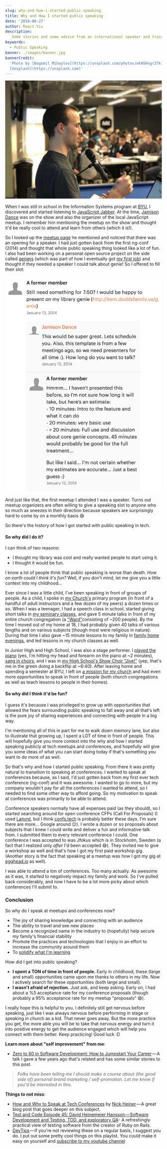 ```yaml
---
slug: why-and-how-i-started-public-speaking
title: Why and How I started public speaking
date: '2018-08-27'
author: React Vis
description:
  _Some stories and some advice from an international speaker and trainer_
keywords:
  - Public Speaking
banner: ./images/banner.jpg
bannerCredit:
  'Photo by [Bogomil Mihaylov](https://unsplash.com/photos/ekHSHvgr27k) on
  [Unsplash](https://unsplash.com)'
---
```


![React Vis in front of an audience at a meetup](./images/0.jpg)

When I was still in school in the Information Systems program at
[BYU](https://www.byu.edu), I discovered and started listening to
[JavaScript Jabber](https://devchat.tv/js-jabber). At the time,
[Jamison Dance](https://twitter.com/jergason) was on the show and also the
organizer of the local JavaScript meetup. I remember him mentioning the meetup
on the show and thought it'd be really cool to attend and learn from others
(which it is!).

So I looked up the
[meetup page](https://www.meetup.com/UtahJS-Orem-Meetup/events/156148202) he
mentioned and noticed that there was an opening for a speaker. I had just gotten
back from the first ng-conf (2014) and thought that whole public speaking thing
looked like a lot of fun. I also had been working on a personal open source
project on the side called [geniejs](https://github.com/uber/react-vis/genie)
(which was part of how I eventually got
[my first job](https://github.com/uber/react-vis/ama/issues/1)) and thought if
they needed a speaker I could talk about genie! So I offered to fill their slot:

![a comment thread showing a request to speak at a meetup](./images/1.png)

And just like that, the first meetup I attended I was a speaker. Turns out
meetup organizers are often willing to give a speaking slot to anyone who so
much as sneezes in their direction because speakers are surprisingly hard to
come by on a monthly basis 😅

So there's the history of how I got started with public speaking in tech.

#### **So why did I do it?**

I can think of two reasons:

- I thought my library was cool and really wanted people to start using it.
- I thought it would be fun.

I know a lot of people think that public speaking is worse than death. _How on
earth could I think it's fun?_ Well, if you don't mind, let me give you a little
context into my childhood...

Ever since I was a little child, I've been speaking in front of groups of
people. As a child, I spoke in [my Church's](https://www.mormon.org) primary
program (in front of a handful of adult instructors and a few dozen of my peers)
a dozen times or so. When I was a teenager, I had a speech class in school,
started giving short talks in
[my seminary classes](https://www.mormonnewsroom.org/topic/seminary), and gave 5
minute talks in front of my entire church congregation (a
["Ward"](https://www.mormonnewsroom.org/article/ward)consisting of ~200 people).
By the time I moved out of my home at 18, I had probably given 40 talks of
various lengths and on various subjects (though most were religious in nature).
During that time I also gave ~15 minute lessons to my family in
[family home evenings](https://www.lds.org/topics/family-home-evening/purpose),
and led lessons in my church classes as well.

In Junior High and High School, I was also a stage performer. I
[played the piano](https://youtu.be/agdbnzQlMFE) (yes, I'm hitting my head and
forearm on the piano at ~2 minutes),
[sang in choirs](https://youtu.be/F5_QmWwIF3c), and I was in
[my High School's Show Choir "Jive!"](https://youtu.be/5_sRK8UUc3k) (yep, that's
me in the green doing a backflip at ~6:40). After leaving home and spending a
semester at BYU, I left on
[a mission for my church](https://www.mormonnewsroom.org/topic/missionary-program)
and had even more opportunities to speak in front of people (both church
congregations as well as teach lessons to people in their homes).

#### **So why did I think it'd be fun?**

I guess it's because I was privileged to grow up with opportunities that allowed
the fears surrounding public speaking to fall away and all that's left is the
pure joy of sharing experiences and connecting with people in a big way.

I'm mentioning all of this in part for me to walk down memory lane, but also to
illustrate that growing up, I spent a LOT of time in front of people. This will
hopefully give you more context into the why and how I started speaking publicly
at tech meetups and conferences, and hopefully will give you some ideas of what
you can start doing today if that's something you want to do more of as well.

So that's why and how I started public speaking. From there it was pretty
natural to transition to speaking at conferences. I wanted to speak at
conferences because, as I said, I'd just gotten back from my first ever tech
conference (ng-conf) and it was awesome. I wanted to go to more, but my company
wouldn't pay for all the conferences I wanted to attend, so I needed to find
some other way to afford going. So my motivation to speak at conferences was
primarily to be able to attend.

Conference speakers normally have all expenses paid (as they should), so I
started searching around for open conference CFPs (Call For Proposals) (I used
[Lanyrd](https://twitter.com/lanyrd), but I think
[confs.tech](https://confs.tech) is probably better these days. I'm sure there
are more... Google around 😉). I wrote a dozen or so proposals about subjects
that I knew I could write and deliver a fun and informative talk from. I
submitted them to every relevant conference I could. One conference I was
accepted to was Jfokus which is in Stockholm, Sweden (a fact that I realized
only _after_ I'd been accepted 😅). They invited me to give a workshop as well
and that's how I got my first paid workshop gig. (Another story is the fact that
speaking at a meetup was how I got my gig at [egghead.io](http://egghead.io) as
well).

I was able to attend a ton of conferences. Too many actually. As awesome as it
was, it started to negatively impact my family and work. So I've pulled back
considerably, and now I have to be a lot more picky about which conferences I'll
submit to.

### Conclusion

So why do I speak at meetups and conferences now?

- The joy of sharing knowledge and connecting with an audience
- The ability to travel and see new places
- Become a recognized name in the industry to (hopefully) help secure my
  family's financial stability
- Promote the practices and technologies that I enjoy in an effort to increase
  the community around them
- To [solidify what I'm learning](/blog/solidifying-what-you-learn)

How did I get into public speaking?

- **I spent a TON of time in front of people.** Early in childhood, these (large
  and small) opportunities came upon me thanks to others in my life. Now I
  actively search for these opportunities (both large and small).
- **I wasn't afraid of rejection.** Just ask, and keep asking. Early on, I had
  about a %5 acceptance rate for my conference proposals (though probably a 95%
  acceptance rate for my meetup "proposals" 😅).

I really hope this is helpful to you. I definitely still get nervous before
speaking, just like I was always nervous before performing in stage or speaking
in church as a kid. That never goes away. But the more practice you get, the
more able you will be to take that nervous energy and turn it into positive
energy to get the audience engaged which will help you connect with them better.
Keep practicing! Good luck :D

**Learn more about "self improvement" from me**:

- [Zero to 60 in Software Development: How to Jumpstart Your Career](https://youtu.be/-qPh6I2hfjw&list=PLV5CVI1eNcJgNqzNwcs4UKrlJdhfDjshf) — A
  talk I gave a few years ago that's related and has some similar stories to
  this post.

> _Folks have been telling me I should make a course about (the good side of)
> personal brand marketing / self-promotion. Let me know if you'd be interested
> in this._

**Things to not miss**:

- [How and Why to Speak at Tech Conferences](https://hackernoon.com/how-and-why-to-speak-at-tech-conferences-1d50a3f548e0)
  by [Nick Heiner](https://twitter.com/nickheiner) — A great blog post that goes
  deeper on this subject.
- [Test and Code Episode 45: David Heinemeier Hansson — Software Development and Testing, TDD, and exploratory QA](http://testandcode.com/45)-
  A refreshingly practical view of testing software from the creator of Ruby on
  Rails.
- [DevTips](http://kcd.im/devtips) — If you're not reviewing these on a regular
  basis, I suggest you do. I put out some pretty cool things on this playlist.
  You could make it easy on yourself and
  [subscribe to my youtube channel](http://kcd.im/youtube)
